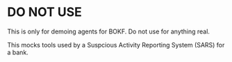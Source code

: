 # DO NOT USE
This is only for demoing agents for BOKF.  Do not use for anything real.

This mocks tools used by a Suspcious Activity Reporting System (SARS) for a bank.
